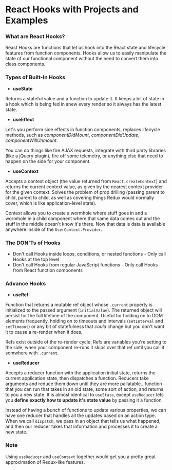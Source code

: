 # React Hooks with Projects and Examples

### What are React Hooks?

React Hooks are functions that let us hook into the React state and lifecycle features from function components. Hooks allow us to easily manipulate the state of our functional component without the need to convert them into class components.

### Types of Built-In Hooks

- **useState**

Returns a stateful value and a function to update it. It keeps a bit of state in a hook which is being fed in anew every render so it always has the latest state.

- **useEffect**

Let's you perform side effects in function components, replaces lifecycle methods, such as _componentDidMount_, _componentDidUpdate_, _componentWillUnmount_.

You can do things like fire AJAX requests, integrate with third party libraries (like a jQuery plugin), fire off some telemetry, or anything else that need to happen on the side for your component.

- **useContext**

Accepts a context object (the value returned from `React.createContext`) and returns the current context value, as given by the nearest context provider for the given context. Solves the problem of prop drilling (passing parent to child, parent to child, as well as covering things Redux would normally cover, which is like application-level state).

Context allows you to create a wormhole where stuff goes in and a wormhole in a child component where that same data comes out and the stuff in the middle doesn't know it's there. Now that data is data is available anywhere inside of the `UserContext.Provider`.

### The DON'Ts of Hooks

- Don't call Hooks inside loops, conditions, or nested functions - Only call Hooks at the top level
- Don't call Hooks from regular JavaScript functions - Only call Hooks from React function components

### Advance Hooks

- **useRef**

Function that returns a mutable ref object whose `.current` property is initialized to the passed argument (`initialValue`). The returned object will persist for the full lifetime of the component. Useful for holding on to DOM elements frequently, holding on to timeouts and intervals (`setInterval` and `setTimeout`) or any bit of statefulness that *could* change but you don't want it to cause a re-render when it does.

Refs exist outside of the re-render cycle. Refs are variables you're setting to the side, when your component re-runs it skips over that ref until you call it somwhere with `.current`.

- **useReducer**

Accepts a reducer function with the application initial state, returns the current application state, then dispatches a function. Reducers take arguments and reduce them down until they are more pallatable...function that you can run that takes in an old state, some sort of action, and returns to you a new state. It is almost identical to `useState`, except `useReducer` lets you **define exactly how to update it's state value** by passing it a function.

Instead of having a bunch of functions to update various properties, we can have one reducer that handles all the updates based on an action type. When we call `dispatch`, we pass in an object that tells us what happened, and then our reducer takes that information and processes it to create a new state.

### Note

Using `useReducer` and `useContext` together would get you a pretty great approximation of Redux-like features.
